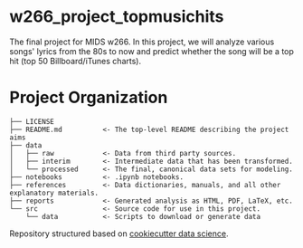 # w266_project_topmusichits


The final project for MIDS w266. In this project, we will analyze various songs' lyrics from the 80s to now and predict whether the song will be a top hit (top 50 Billboard/iTunes charts).

# Project Organization

    ├── LICENSE
    ├── README.md          <- The top-level README describing the project aims
    ├── data
    │   ├── raw            <- Data from third party sources.
    │   ├── interim        <- Intermediate data that has been transformed.
    │   └── processed      <- The final, canonical data sets for modeling.
    ├── notebooks          <- .ipynb notebooks. 
    ├── references         <- Data dictionaries, manuals, and all other explanatory materials.
    ├── reports            <- Generated analysis as HTML, PDF, LaTeX, etc.
    └── src                <- Source code for use in this project.
        └── data           <- Scripts to download or generate data


Repository structured based on [cookiecutter data science](https://drivendata.github.io/cookiecutter-data-science).
